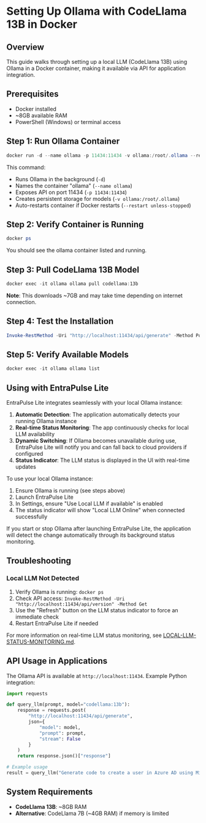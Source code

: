 # Setting Up Ollama with CodeLlama 13B in Docker

## Overview
This guide walks through setting up a local LLM (CodeLlama 13B) using Ollama in a Docker container, making it available via API for application integration.

## Prerequisites
- Docker installed
- ~8GB available RAM
- PowerShell (Windows) or terminal access

## Step 1: Run Ollama Container

```powershell
docker run -d --name ollama -p 11434:11434 -v ollama:/root/.ollama --restart unless-stopped ollama/ollama
```

This command:
- Runs Ollama in the background (`-d`)
- Names the container "ollama" (`--name ollama`)
- Exposes API on port 11434 (`-p 11434:11434`)
- Creates persistent storage for models (`-v ollama:/root/.ollama`)
- Auto-restarts container if Docker restarts (`--restart unless-stopped`)

## Step 2: Verify Container is Running

```powershell
docker ps
```

You should see the ollama container listed and running.

## Step 3: Pull CodeLlama 13B Model

```powershell
docker exec -it ollama ollama pull codellama:13b
```

**Note**: This downloads ~7GB and may take time depending on internet connection.

## Step 4: Test the Installation

```powershell
Invoke-RestMethod -Uri "http://localhost:11434/api/generate" -Method Post -Body '{"model": "codellama:13b", "prompt": "Write a Python function to call Microsoft Graph API", "stream": false}' -ContentType "application/json"
```

## Step 5: Verify Available Models

```powershell
docker exec -it ollama ollama list
```

## Using with EntraPulse Lite

EntraPulse Lite integrates seamlessly with your local Ollama instance:

1. **Automatic Detection**: The application automatically detects your running Ollama instance
2. **Real-time Status Monitoring**: The app continuously checks for local LLM availability
3. **Dynamic Switching**: If Ollama becomes unavailable during use, EntraPulse Lite will notify you and can fall back to cloud providers if configured
4. **Status Indicator**: The LLM status is displayed in the UI with real-time updates

To use your local Ollama instance:
1. Ensure Ollama is running (see steps above)
2. Launch EntraPulse Lite
3. In Settings, ensure "Use Local LLM if available" is enabled
4. The status indicator will show "Local LLM Online" when connected successfully

If you start or stop Ollama after launching EntraPulse Lite, the application will detect the change automatically through its background status monitoring.

## Troubleshooting

### Local LLM Not Detected
1. Verify Ollama is running: `docker ps`
2. Check API access: `Invoke-RestMethod -Uri "http://localhost:11434/api/version" -Method Get`
3. Use the "Refresh" button on the LLM status indicator to force an immediate check
4. Restart EntraPulse Lite if needed

For more information on real-time LLM status monitoring, see [LOCAL-LLM-STATUS-MONITORING.md](LOCAL-LLM-STATUS-MONITORING.md).

## API Usage in Applications

The Ollama API is available at `http://localhost:11434`. Example Python integration:

```python
import requests

def query_llm(prompt, model="codellama:13b"):
    response = requests.post(
        "http://localhost:11434/api/generate",
        json={
            "model": model,
            "prompt": prompt,
            "stream": False
        }
    )
    return response.json()["response"]

# Example usage
result = query_llm("Generate code to create a user in Azure AD using Microsoft Graph API")
```

## System Requirements
- **CodeLlama 13B**: ~8GB RAM
- **Alternative**: CodeLlama 7B (~4GB RAM) if memory is limited
